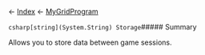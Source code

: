 ← [Index](Api-Index) ← [MyGridProgram](Sandbox.ModAPI.Ingame.MyGridProgram)

```csharp[string](System.String) Storage```##### Summary

Allows you to store data between game sessions.

